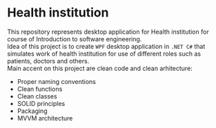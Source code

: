 # Health institution

This repository represents desktop application for Health institution for course of Introduction to software engineering.  
Idea of this project is to create ``WPF`` desktop application in ``.NET C#`` that simulates work of health institution for use of different roles such as patients, doctors and others.  
Main accent on this project are clean code and clean arhitecture:
- Proper naming conventions
- Clean functions
- Clean classes
- SOLID principles
- Packaging
- MVVM architecture

